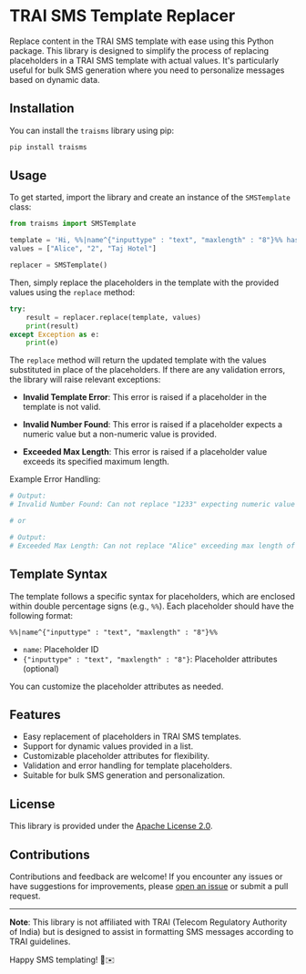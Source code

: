 # TRAI SMS Template Replacer

Replace content in the TRAI SMS template with ease using this Python package. This library is designed to simplify the process of replacing placeholders in a TRAI SMS template with actual values. It's particularly useful for bulk SMS generation where you need to personalize messages based on dynamic data.

## Installation

You can install the `traisms` library using pip:

```bash
pip install traisms
```

## Usage

To get started, import the library and create an instance of the `SMSTemplate` class:

```python
from traisms import SMSTemplate

template = 'Hi, %%|name^{"inputtype" : "text", "maxlength" : "8"}%% has checked out at %%|time^{"inputtype" : "number", "maxlength" : "6"}%% PM from %%|place^{"inputtype" : "text", "maxlength" : "64"}%%'
values = ["Alice", "2", "Taj Hotel"]

replacer = SMSTemplate()
```

Then, simply replace the placeholders in the template with the provided values using the `replace` method:

```python
try:
    result = replacer.replace(template, values)
    print(result)
except Exception as e:
    print(e)
```

The `replace` method will return the updated template with the values substituted in place of the placeholders. If there are any validation errors, the library will raise relevant exceptions:

- **Invalid Template Error**: This error is raised if a placeholder in the template is not valid.

- **Invalid Number Found**: This error is raised if a placeholder expects a numeric value but a non-numeric value is provided.

- **Exceeded Max Length**: This error is raised if a placeholder value exceeds its specified maximum length.

Example Error Handling:

```python
# Output:
# Invalid Number Found: Can not replace "1233" expecting numeric value

# or

# Output:
# Exceeded Max Length: Can not replace "Alice" exceeding max length of 8
```

## Template Syntax

The template follows a specific syntax for placeholders, which are enclosed within double percentage signs (e.g., `%%`). Each placeholder should have the following format:

```
%%|name^{"inputtype" : "text", "maxlength" : "8"}%%
```

- `name`: Placeholder ID
- `{"inputtype" : "text", "maxlength" : "8"}`: Placeholder attributes (optional)

You can customize the placeholder attributes as needed.

## Features

- Easy replacement of placeholders in TRAI SMS templates.
- Support for dynamic values provided in a list.
- Customizable placeholder attributes for flexibility.
- Validation and error handling for template placeholders.
- Suitable for bulk SMS generation and personalization.

## License

This library is provided under the [Apache License 2.0](https://www.apache.org/licenses/LICENSE-2.0).

## Contributions

Contributions and feedback are welcome! If you encounter any issues or have suggestions for improvements, please [open an issue](https://github.com/DeepakPant93/trai-sms-template-replacer/issues) or submit a pull request.

---

**Note**: This library is not affiliated with TRAI (Telecom Regulatory Authority of India) but is designed to assist in formatting SMS messages according to TRAI guidelines.

Happy SMS templating! 📱✉️